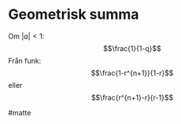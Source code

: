 # Geometrisk summa

Om $\lvert a \rvert < 1$:
$$\frac{1}{1-q}$$
Från funk: $$\frac{1-r^{n+1}}{1-r}$$
eller$$\frac{r^{n+1}-r}{r-1}$$

#matte 